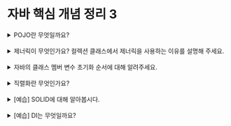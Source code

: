 
# 자바 핵심 개념 정리 3
<details>
<summary>POJO란 무엇일까요?</summary>
<div markdown="1">
1. POJO(plain old java object) : 자바 표준 라이브러리만 사용하여 특정 라이브러리에 의존하지 않고 순수한 java 클래스이다. <br>
2. 제너릭 : 컴파일 시에 타입 체크를 할 수 있도록 '<>' 괄호 안에 객체를 입력하는 것이다. 타입 관련 오류를 사전에 방지하여 안정성을 높일 수 있다.
</div>
</details>
<br>

<details>
<summary>제너릭이 무엇인가요? 컬렉션 클래스에서 제너릭을 사용하는 이유를 설명해 주세요.</summary>
<div markdown="1">
 컬렉션은 다수의 객체를 저장해두는 역할을 하기 때문에, 컬렉션에 다양한 타입의 객체가 저장 가능하도록 제너릭을 사용하여 컬렉션 객체 생성 시 구체적인 객체 타입을 지정하도록 하였다.
</div>
</details>
<br>

<details>
<summary>자바의 클래스 멤버 변수 초기화 순서에 대해 알려주세요.</summary>
<div markdown="1">
1. static 변수 : 클래스가 메소드 영역에 로드될 때 초기화된다
2. 인스턴스 변수 : 클래스의 객체가 생성될 때 초기화된다.
</div>
</details>
<br>

<details>
<summary>직렬화란 무엇인가요?</summary>
<div markdown="1">
</div>
</details>
<br>

<details>
<summary>[예습] SOLID에 대해 알아봅시다.</summary>
<div markdown="1">
</div>
</details>
<br>

<details>
<summary>[예습] DI는 무엇일까요?</summary>
<div markdown="1">
</div>
</details>
<br>